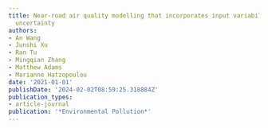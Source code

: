 ```yaml
---
title: Near-road air quality modelling that incorporates input variability and model
  uncertainty
authors:
- An Wang
- Junshi Xu
- Ran Tu
- Mingqian Zhang
- Matthew Adams
- Marianne Hatzopoulou
date: '2021-01-01'
publishDate: '2024-02-02T08:59:25.318884Z'
publication_types:
- article-journal
publication: '*Environmental Pollution*'
---
```

